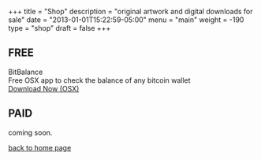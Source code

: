 +++
title = "Shop"
description = "original artwork and digital downloads for sale"
date = "2013-01-01T15:22:59-05:00"
menu = "main"
weight = -190
type = "shop"
draft = false
+++

## FREE
<div class="row">
  <div class="col-md-2">BitBalance</div>
  <div class="col-md-8">Free OSX app to check the balance of any bitcoin wallet</div>
   <div class="col-md-2"><a href="#" class="paddle_button" data-product="506909">Download Now (OSX)</a></div>
</div>

## PAID

<p>coming soon.</p>

<a href="https://www.jamescampbell.us/">back to home page</a>
